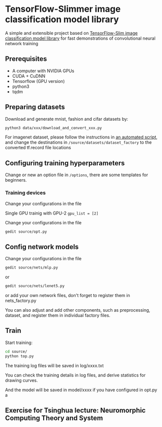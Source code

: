 # TensorFlow-Slimmer image classification model library

A simple and extensible project based on 
[TensorFlow-Slim image classification model library](https://github.com/tensorflow/models/tree/master/research/slim)
for fast demonstrations of convolutional neural network training



## Prerequisites
- A computer with NVIDIA GPUs
- CUDA + CuDNN
- Tensorflow (GPU version)
- python3
- tqdm


## Preparing datasets
Download and generate mnist, fashion and cifar datasets by:
```bash
python3 data/xxx/download_and_convert_xxx.py
```
For imagenet dataset, please follow the instructions in 
[an automated script](https://github.com/tensorflow/models/tree/master/research/slim#an-automated-script-for-processing-imagenet-data),
and change the destinations in `/source/datasets/dataset_factory` to the converted tf.record file locations


## Configuring training hyperparameters

Change or new an option file in `/options`, there are some templates for beginners.


### Training devices
Change your configurations in the file

Single GPU trainig with GPU-2 `gpu_list = [2]`



Change your configurations in the file
```bash
gedit source/opt.py
```

## Config network models
Change your configurations in the file
```bash
gedit source/nets/mlp.py
```
or
```bash
gedit source/nets/lenet5.py
```
or add your own network files, don't forget to register them in nets_factory.py

You can also adjust and add other components, such as preprocessing, dataset, and register them in individual factory files.

## Train
Start training:
```bash
cd source/
python top.py
```
The training log files will be saved in log/xxxx.txt

You can check the training details in log files, and derive statistics for drawing curves.

And the model will be saved in model/xxxx if you have configured in opt.py
a

## Exercise for Tsinghua lecture: Neuromorphic Computing Theory and System

